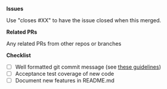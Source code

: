 **Issues**

Use "closes #XX" to have the issue closed when this merged.

**Related PRs**

Any related PRs from other repos or branches

**Checklist**
- [ ] Well formatted git commit message (see [these guidelines](https://chris.beams.io/posts/git-commit/))
- [ ] Acceptance test coverage of new code
- [ ] Document new features in README.md
